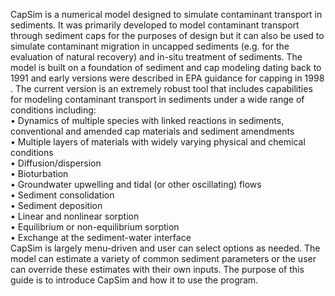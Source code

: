 CapSim is a numerical model designed to simulate contaminant transport in sediments. It was primarily developed to model contaminant transport through sediment caps for the purposes of design but it can also be used to simulate contaminant migration in uncapped sediments (e.g. for the evaluation of natural recovery) and in-situ treatment of sediments. The model is built on a foundation of sediment and cap modeling dating back to 1991 and early versions were described in EPA guidance for capping in 1998 .  The current version is an extremely robust tool that includes capabilities for modeling contaminant transport in sediments under a wide range of conditions including: <br />
•	Dynamics of multiple species with linked reactions in sediments, conventional and amended cap materials and sediment amendments<br /> 
•	Multiple layers of materials with widely varying physical and chemical conditions<br />
•	Diffusion/dispersion <br />
•	Bioturbation <br />
•	Groundwater upwelling and tidal (or other oscillating) flows<br />
•	Sediment consolidation <br />
•	Sediment deposition <br />
•	Linear and nonlinear sorption<br />
•	Equilibrium or non-equilibrium sorption <br />
•	Exchange at the sediment-water interface <br />
CapSim is largely menu-driven and user can select options as needed. The model can estimate a variety of common sediment parameters or the user can override these estimates with their own inputs. The purpose of this guide is to introduce CapSim and how it to use the program. 
